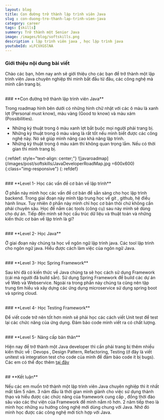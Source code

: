```yaml
---
layout: blog
title: Con đường trở thành lập trình viên Java
slug : con-duong-tro-thanh-lap-trinh-vien-java
category: career
tags: [skills]
summery: Trở thành một Senior Java   
image: /images/blog/softskills.png
description : lập trình viên java , học lập trình java
youtubeId: xLFCVXGSlNA
---
```


### **Giới thiệu nội dung bài viết**

Chào các bạn, hôm nay anh sẽ giới thiệu cho các bạn để trở thành một lập trình viên Java chuyên nghiệp thì mình bắt đầu từ đâu, các công nghệ mà mình cần trang bị.

<br>
### **Con đường trở thành lập trình viên Java**

Trong roadmap hình bên dưới có những hình chữ nhật với các ô màu là xanh lợt (Personal must know), màu vàng (Good to know) và màu xám (Possibilities).

- Những kỷ thuật trong ô màu xanh lợt bắt buộc mọi người phải trang bị.
- Những kỷ thuật trong ô màu vàng là rất tốt nếu mình biết được các công nghệ này. Nó sẽ giúp mình nâng cao khả năng lập trình.
- Những kỷ thuật trong ô màu xám thì không quan trọng lắm. Nếu có thời gian thì mình trang bị.

{:refdef: style="text-align: center;"}
![javaroadmap](/images/post/softskills/JavaDeveloperRoadMap.jpg =600x600){:class="img-responsive"}
{: refdef}

<br>
### **Level 1- Học các vấn đề cơ bản về lập trình**

Ở phần này mình học các vấn đề cơ bản để sẳn sàng cho học lập trình backend. Trong giai đoạn này mình tập trung học về git , github, hệ điều hành linux. Tuy nhiên ở phần này mình chỉ học cơ bản thôi chứ không cần phải chuyên sâu. Học để nắm các tools (công cụ) sau này mình sẽ dùng cho dự án. Tiếp đến mình sẽ học cấu trúc dữ liệu và thuật toán và những kiến thức cơ bản về lập trình là gì?

<br>
### **Level 2- Học Java**

Ở giai đoạn này chúng ta học về ngôn ngữ lập trình java. Các tool lập trình cho ngôn ngữ java. Hiểu được cách làm việc của ngôn ngữ Java.

<br>
### **Level 3- Học Spring Framework**

Sau khi đã có kiến thức về Java chúng ta sẽ học cách sử dụng Framework (cái mà người đã build sẳn). Sử dụng Spring Framework để build các dự án về Web và Webservice. Ngoài ra trong phần này chúng ta cũng nên tập trung tìm hiều và xây dựng các ứng dụng microservice sử dụng spring boot và spring cloud.

<br>
### **Level 4- Học Testing Framework**

Để viết code trở nên tốt hơn mình sẽ phải học các cách viết Unit test để test lại các chức năng của ứng dụng. Đảm bảo code mình viết ra có chất lượng.

<br>
### **Level 5- Nâng cấp bản thân**

Hiện nay để trở thành một Java developer thì cần phải trang bị thêm nhiều kiến thức về : Devops , Design Pattern, Refactoring, Testing (ở đây là viết unitest và integration test cho code của mình để đảm bảo code ít bị bugs).
Các em có thể đọc thêm [tại đây ](https://levunguyen.com/career/2020/05/14/tro-thanh-senior-java/)

<br>
## **Kết luận**

Nếu các em muốn trở thành một lập trình viên Java chuyên nghiệp thì ít nhất mất tầm 5 năm. 3 năm đầu là thời gian mình giành cho việc sử dụng thành thạo và hiểu được các chức năng của framework cung cấp , đồng thời đào sâu vào các thư viện của Framework để mình nắm rõ hơn. 2 năm tiếp theo là mình học những xu hướng công nghệ mới dùng chung với Java. Nhờ đó mình học được các công nghệ mới tích hợp với Java.
